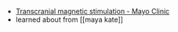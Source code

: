 - [Transcranial magnetic stimulation - Mayo Clinic](https://www.mayoclinic.org/tests-procedures/transcranial-magnetic-stimulation/about/pac-20384625
)
- learned about from [[maya kate]]